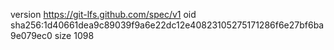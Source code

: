 version https://git-lfs.github.com/spec/v1
oid sha256:1d40661dea9c89039f9a6e22dc12e40823105275171286f6e27bf6ba9e079ec0
size 1098

